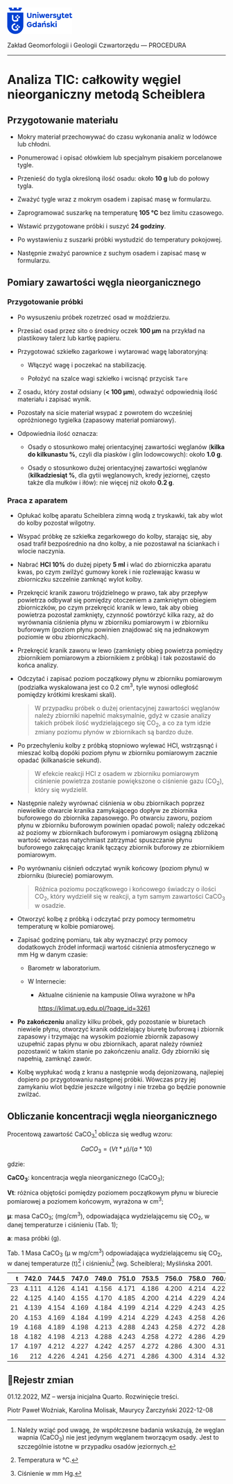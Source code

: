 
<div fig-alt="Logo: Uniwersytet Gdański" fig-align="left">

[<img src="images/log-ug_pl.png" width="150" />](https://geomorfologia.ug.edu.pl)

</div>

Zakład Geomorfologii i Geologii Czwartorzędu — PROCEDURA

------------------------------------------------------------------------

# Analiza TIC: całkowity węgiel nieorganiczny metodą Scheiblera

## Przygotowanie materiału

- Mokry materiał przechowywać do czasu wykonania analiz w lodówce lub
  chłodni.

- Ponumerować i opisać ołówkiem lub specjalnym pisakiem porcelanowe
  tygle.

- Przenieść do tygla określoną ilość osadu: około **10 g** lub do połowy
  tygla.

- Zważyć tygle wraz z mokrym osadem i zapisać masę w formularzu.

- Zaprogramować suszarkę na temperaturę **105 °C** bez limitu czasowego.

- Wstawić przygotowane próbki i suszyć **24 godziny**.

- Po wystawieniu z suszarki próbki wystudzić do temperatury pokojowej.

- Następnie zważyć parownice z suchym osadem i zapisać masę w
  formularzu.

## Pomiary zawartości węgla nieorganicznego

### Przygotowanie próbki

- Po wysuszeniu próbek rozetrzeć osad w moździerzu.

- Przesiać osad przez sito o średnicy oczek **100 µm** na przykład na
  plastikowy talerz lub kartkę papieru.

- Przygotować szkiełko zagarkowe i wytarować wagę laboratoryjną:

  - Włączyć wagę i poczekać na stabilizację.

  - Położyć na szalce wagi szkiełko i wcisnąć przycisk `Tare`

- Z osadu, który został odsiany (**\< 100 µm**), odważyć odpowiednią
  ilość materiału i zapisać wynik.

- Pozostały na sicie materiał wsypać z powrotem do wcześniej
  opróżnionego tygielka (zapasowy materiał pomiarowy).

- Odpowiednia ilość oznacza:

  - Osady o stosunkowo małej orientacyjnej zawartości węglanów (**kilka
    do kilkunastu %**, czyli dla piasków i glin lodowcowych): około
    **1.0 g**.

  - Osady o stosunkowo dużej orientacyjnej zawartości węglanów
    (**kilkadziesiąt %**, dla gytii węglanowych, kredy jeziornej, często
    także dla mułków i iłów): nie więcej niż około **0.2 g**.

### Praca z aparatem

- Opłukać kolbę aparatu Scheiblera zimną wodą z tryskawki, tak aby wlot
  do kolby pozostał wilgotny.

- Wsypać próbkę ze szkiełka zegarkowego do kolby, starając się, aby osad
  trafił bezpośrednio na dno kolby, a nie pozostawał na ściankach i
  wlocie naczynia.

- Nabrać **HCl 10%** do dużej pipety **5 ml** i wlać do zbiorniczka
  aparatu kwas, po czym zwilżyć gumowy korek i nie rozlewając kwasu w
  zbiorniczku szczelnie zamknąć wylot kolby.

- Przekręcić kranik zaworu trójdzielnego w prawo, tak aby przepływ
  powietrza odbywał się pomiędzy otoczeniem a zamkniętym obiegiem
  zbiorniczków, po czym przekręcić kranik w lewo, tak aby obieg
  powietrza pozostał zamknięty, czynność powtórzyć kilka razy, aż do
  wyrównania ciśnienia płynu w zbiorniku pomiarowym i w zbiorniku
  buforowym (poziom płynu powinien znajdować się na jednakowym poziomie
  w obu zbiorniczkach).

- Przekręcić kranik zaworu w lewo (zamknięty obieg powietrza pomiędzy
  zbiornikiem pomiarowym a zbiornikiem z próbką) i tak pozostawić do
  końca analizy.

- Odczytać i zapisać poziom początkowy płynu w zbiorniku pomiarowym
  (podziałka wyskalowana jest co 0.2 cm<sup>3</sup>, tyle wynosi
  odległość pomiędzy krótkimi kreskami skali).

  > W przypadku próbek o dużej orientacyjnej zawartości węglanów należy
  > zbiorniki napełnić maksymalnie, gdyż w czasie analizy takich próbek
  > ilość wydzielającego się CO<sub>2</sub>, a co za tym idzie zmiany
  > poziomu płynów w zbiornikach są bardzo duże.

- Po przechyleniu kolby z próbką stopniowo wylewać HCl, wstrząsnąć i
  mieszać kolbą dopóki poziom płynu w zbiorniku pomiarowym zacznie
  opadać (kilkanaście sekund).

  > W efekcie reakcji HCl z osadem w zbiorniku pomiarowym ciśnienie
  > powietrza zostanie powiększone o ciśnienie gazu (CO<sub>2</sub>),
  > który się wydzielił.

- Następnie należy wyrównać ciśnienia w obu zbiornikach poprzez
  niewielkie otwarcie kranika zamykającego dopływ ze zbiornika
  buforowego do zbiornika zapasowego. Po otwarciu zaworu, poziom płynu w
  zbiorniku buforowym powinien opadać powoli; należy odczekać aż poziomy
  w zbiornikach buforowym i pomiarowym osiągną zbliżoną wartość wówczas
  natychmiast zatrzymać spuszczanie płynu buforowego zakręcając kranik
  łączący zbiornik buforowy ze zbiornikiem pomiarowym.

- Po wyrównaniu ciśnień odczytać wynik końcowy (poziom płynu) w
  zbiorniku (biurecie) pomiarowym.

  > Różnica poziomu początkowego i końcowego świadczy o ilości
  > CO<sub>2</sub>, który wydzielił się w reakcji, a tym samym
  > zawartości CaCO<sub>3</sub> w osadzie.

- Otworzyć kolbę z próbką i odczytać przy pomocy termometru temperaturę
  w kolbie pomiarowej.

- Zapisać godzinę pomiaru, tak aby wyznaczyć przy pomocy dodatkowych
  źródeł informacji wartość ciśnienia atmosferycznego w mm Hg w danym
  czasie:

  - Barometr w laboratorium.

  - W Internecie:

    - Aktualne ciśnienie na kampusie Oliwa wyrażone w hPa

      <https://klimat.ug.edu.pl/?page_id=3261>

- **Po zakończeniu** analizy kilku próbek, gdy pozostanie w biuretach
  niewiele płynu, otworzyć kranik oddzielający biuretę buforową i
  zbiornik zapasowy i trzymając na wysokim poziomie zbiornik zapasowy
  uzupełnić zapas płynu w obu zbiornikach, aparat należy również
  pozostawić w takim stanie po zakończeniu analiz. Gdy zbiorniki się
  napełnią, zamknąć zawór.

- Kolbę wypłukać wodą z kranu a następnie wodą dejonizowaną, najlepiej
  dopiero po przygotowaniu następnej próbki. Wówczas przy jej zamykaniu
  wlot będzie jeszcze wilgotny i nie trzeba go będzie ponownie zwilżać.

## Obliczanie koncentracji węgla nieorganicznego

Procentową zawartość CaCO<sub>3</sub>[^1] oblicza się według wzoru:

$$
CaCO_3 = (Vt * µ) / (a * 10)
$$

gdzie:

**CaCO<sub>3</sub>**: koncentracja węgla nieorganicznego
(CaCO<sub>3</sub>);

**Vt**: różnica objętości pomiędzy poziomem początkowym płynu w biurecie
pomiarowej a poziomem końcowym, wyrażona w cm<sup>3</sup>;

**µ**: masa CaCO<sub>3</sub>; (mg/cm<sup>3</sup>), odpowiadająca
wydzielającemu się CO<sub>2</sub>, w danej temperaturze i ciśnieniu
(Tab. 1);

**a**: masa próbki (g).

Tab. 1 Masa CaCO<sub>3</sub> (µ w mg/cm<sup>3</sup>) odpowiadająca
wydzielającemu się CO<sub>2</sub>, w danej temperaturze (t)[^2]
i ciśnieniu[^3] (wg. Scheiblera); Myślińska 2001.

|   t | 742.0 | 744.5 | 747.0 | 749.0 | 751.0 | 753.5 | 756.0 | 758.0 | 760.0 | 762.5 | 765.0 | 767.0 | 769.0 | 771.0 |  774.0 |
|----:|------:|------:|------:|------:|------:|------:|------:|------:|------:|------:|------:|------:|------:|------:|-------:|
|  23 | 4.111 | 4.126 | 4.141 | 4.156 | 4.171 | 4.186 | 4.200 | 4.214 | 4.226 | 4.237 | 4.248 | 4.259 | 4.270 | 4.281 |  4.292 |
|  22 | 4.125 | 4.140 | 4.155 | 4.170 | 4.185 | 4.200 | 4.214 | 4.229 | 4.240 | 4.252 | 4.263 | 4.274 | 4.285 | 4.296 |  4.407 |
|  21 | 4.139 | 4.154 | 4.169 | 4.184 | 4.199 | 4.214 | 4.229 | 4.243 | 4.255 | 4.267 | 4.279 | 4.290 | 4.301 | 4.312 |  4.242 |
|  20 | 4.153 | 4.169 | 4.184 | 4.199 | 4.214 | 4.229 | 4.243 | 4.258 | 4.269 | 4.281 | 4.292 | 4.303 | 4.314 | 4.325 | 4.436. |
|  19 | 4.168 | 4.189 | 4.198 | 4.213 | 4.288 | 4.243 | 4.258 | 4.272 | 4.284 | 4.296 | 4.307 | 4.318 | 4.329 | 4.340 |  4.452 |
|  18 | 4.182 | 4.198 | 4.213 | 4.288 | 4.243 | 4.258 | 4.272 | 4.286 | 4.298 | 4.310 | 4.321 | 4.332 | 4.343 | 4.354 |   4.65 |
|  17 | 4.197 | 4.212 | 4.227 | 4.242 | 4.257 | 4.272 | 4.286 | 4.300 | 4.312 | 4.324 | 4.335 | 4.346 | 4.375 | 4.368 |  4.479 |
|  16 |   212 | 4.226 | 4.241 | 4.256 | 4.271 | 4.286 | 4.300 | 4.314 | 4.326 | 4.338 | 4.349 | 4.360 | 4.371 | 4.380 |  4.493 |

## Rejestr zmian

01.12.2022, MZ – wersja inicjalna Quarto. Rozwinięcie treści.

Piotr Paweł Woźniak, Karolina Molisak, Maurycy Żarczyński 2022-12-08

[^1]: Należy wziąć pod uwagę, że współczesne badania wskazują, że węglan
    wapnia (CaCO<sub>3</sub>) nie jest jedynym węglanem tworzącym osady.
    Jest to szczególnie istotne w przypadku osadów jeziornych.

[^2]: Temperatura w °C.

[^3]: Ciśnienie w mm Hg.
